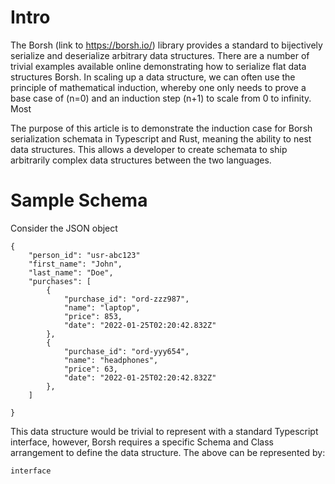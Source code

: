 # Intro
The Borsh (link to https://borsh.io/) library provides a standard to bijectively serialize and deserialize arbitrary data structures. There are a number of trivial examples available online demonstrating how to serialize flat data structures Borsh.  In scaling up a data structure, we can often use the principle of mathematical induction, whereby one only needs to prove a base case of (n=0) and an induction step (n+1) to scale from 0 to infinity. Most 

The purpose of this article is to demonstrate the induction case for Borsh serialization schemata in Typescript and Rust, meaning the ability to nest data structures. This allows a developer to create schemata to ship arbitrarily complex data structures between the two languages. 

# Sample Schema
Consider the JSON object
```
{
    "person_id": "usr-abc123"
    "first_name": "John",
    "last_name": "Doe",
    "purchases": [
        {
            "purchase_id": "ord-zzz987",
            "name": "laptop",
            "price": 853,
            "date": "2022-01-25T02:20:42.832Z"
        },
        {
            "purchase_id": "ord-yyy654",
            "name": "headphones",
            "price": 63,
            "date": "2022-01-25T02:20:42.832Z"
        },
    ]
    
}
```
This data structure would be trivial to represent with a standard Typescript interface, however, Borsh requires a specific Schema and Class arrangement to define the data structure. The above can be represented by: 
```
interface 
```